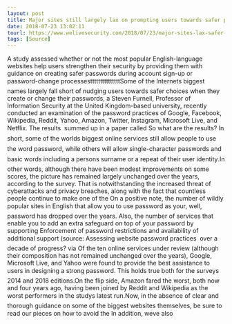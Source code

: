 ```yaml
---
layout: post
title: Major sites still largely lax on prompting users towards safer password choices, study finds
date: 2018-07-23 13:02:11
tourl: https://www.welivesecurity.com/2018/07/23/major-sites-lax-safer-password/
tags: [Source]
---
```

A study assessed whether or not the most popular English-language websites help users strengthen their security by providing them with guidance on creating safer passwords during account sign-up or password-change processestttttttttttttttSome of the Internets biggest names largely fall short of nudging users towards safer choices when they create or change their passwords, a Steven Furnell, Professor of Information Security at the United Kingdom-based university, recently conducted an examination of the password practices of Google, Facebook, Wikipedia, Reddit, Yahoo, Amazon, Twitter, Instagram, Microsoft Live, and Netflix. The results  summed up in a paper called So what are the results? In short, some of the worlds biggest online services still allow people to use the word password, while others will allow single-character passwords and basic words including a persons surname or a repeat of their user identity.In other words, although there have been modest improvements on some scores, the picture has remained largely unchanged over the years, according to the survey. That is notwithstanding the increased threat of cyberattacks and privacy breaches, along with the fact that countless people continue to make one of the On a positive note, the number of wildly popular sites in English that allow you to use password as your, well, password has dropped over the years. Also, the number of services that enable you to add an extra safeguard on top of your password by supporting Enforcement of password restrictions and availability of additional support (source: Assessing website password practices  over a decade of progress? via Of the ten online services under review (although their composition has not remained unchanged over the years), Google, Microsoft Live, and Yahoo were found to provide the best assistance to users in designing a strong password. This holds true both for the surveys 2014 and 2018 editions.On the flip side, Amazon fared the worst, both now and four years ago, having been joined by Reddit and Wikipedia as the worst performers in the studys latest run.Now, in the absence of clear and thorough guidance on some of the biggest websites themselves, be sure to read our pieces on how to avoid the In addition, weve also 
